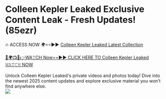 # Colleen Kepler Leaked Exclusive Content Leak - Fresh Updates! (85ezr)

🔥 ACCESS NOW 🌍==►► <a href="https://tinyurl.com/kvy9nzfs" rel="nofollow">Colleen Kepler Leaked Latest Collection</a>
<br><br>
[🔴🌍📺📱👉WA𝚃CH Now==►► CLICK HERE TO Colleen Kepler Leaked 𝚆𝙰𝚃𝙲𝙷 NOW](https://tinyurl.com/kvy9nzfs)
<br><br>
Unlock Colleen Kepler Leaked's private videos and photos today! Dive into the newest 2025 content updates and explore exclusive material you won’t find anywhere else.
<br>
<a href="https://tinyurl.com/kvy9nzfs" rel="nofollow" data-target="animated-image.originalLink"><img src="https://camo.githubusercontent.com/8a4f000d20f83aca3bf7ec5f350d767afa0574a8a352519fd8cfa583a6f93a33/68747470733a2f2f692e696d6775722e636f6d2f644a486b345a712e676966" data-canonical-src="https://i.imgur.com/dJHk4Zq.gif" style="max-width: 100%; display: inline-block;" data-target="animated-image.originalImage"></a>
<br>
